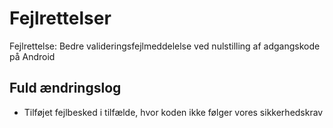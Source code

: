 # Fejlrettelser
Fejlrettelse: Bedre valideringsfejlmeddelelse ved nulstilling af adgangskode på Android

## Fuld ændringslog
- Tilføjet fejlbesked i tilfælde, hvor koden ikke følger vores sikkerhedskrav
